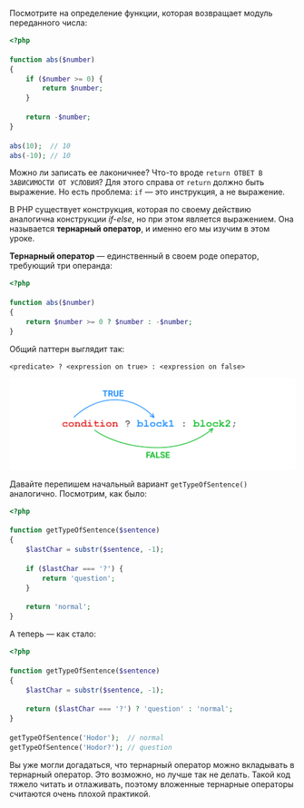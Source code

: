 Посмотрите на определение функции, которая возвращает модуль переданного числа:

```php
<?php

function abs($number)
{
    if ($number >= 0) {
        return $number;
    }

    return -$number;
}

abs(10);  // 10
abs(-10); // 10
```

Можно ли записать ее лаконичнее? Что-то вроде `return ОТВЕТ В ЗАВИСИМОСТИ ОТ УСЛОВИЯ`? Для этого справа от `return` должно быть выражение. Но есть проблема: `if` — это инструкция, а не выражение.

В PHP существует конструкция, которая по своему действию аналогична конструкции *if-else*, но при этом является выражением. Она называется **тернарный оператор**, и именно его мы изучим в этом уроке.

**Тернарный оператор** — единственный в своем роде оператор, требующий три операнда:

```php
<?php

function abs($number)
{
    return $number >= 0 ? $number : -$number;
}
```

Общий паттерн выглядит так:

```text
<predicate> ? <expression on true> : <expression on false>
```

![Тернарный оператор](../assets/ternary-operator.png)

Давайте перепишем начальный вариант `getTypeOfSentence()` аналогично. Посмотрим, как было:

  ```php
  <?php

  function getTypeOfSentence($sentence)
  {
      $lastChar = substr($sentence, -1);

      if ($lastChar === '?') {
          return 'question';
      }

      return 'normal';
  }
  ```

  А теперь — как стало:

  ```php
  <?php

  function getTypeOfSentence($sentence)
  {
      $lastChar = substr($sentence, -1);

      return ($lastChar === '?') ? 'question' : 'normal';
  }

  getTypeOfSentence('Hodor');  // normal
  getTypeOfSentence('Hodor?'); // question
  ```

Вы уже могли догадаться, что тернарный оператор можно вкладывать в тернарный оператор. Это возможно, но лучше так не делать. Такой код тяжело читать и отлаживать, поэтому вложенные тернарные операторы считаются очень плохой практикой.
